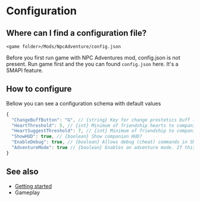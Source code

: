 # Configuration

## Where can I find a configuration file?

`<game folder>/Mods/NpcAdventure/config.json`

Before you first run game with NPC Adventures mod, config.json is not present. Run game first and the you can found `config.json` here. It's a SMAPI feature.

## How to configure

Bellow you can see a configuration schema with default values

```js
{
  "ChangeBuffButton": "G", // {string} Key for change prostetics buff (like Maru's)
  "HeartThreshold": 5, // {int} Minimum of friendship hearts to companion agree with invitation to adventure (recruitment by player)
  "HeartSuggestThreshold": 7, // {int} Minimum of friendship to companion can suggest (invite) you to adventure (recruitment by NPC)
  "ShowHUD": true, // {boolean} Show companion HUD?
  "EnableDebug": true, // {boolean} Allows debug (cheat) commands in SMAPI console. Of course, only for development purposes :)
  "AdventureMode": true // {boolean} Enables an adventure mode. If this is false then mod has a same usage as version 0.9 and older.
}
```

## See also

- [Getting started](guide/getting-started.md)
- Gameplay